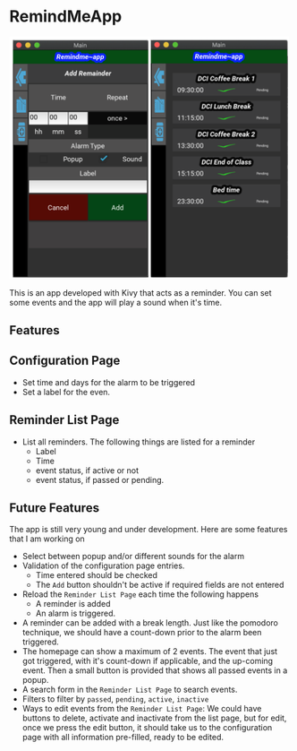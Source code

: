 # RemindMeApp

<img src="docs/home_full.png" width=500>

This is an app developed with Kivy that acts as a reminder. You can set some events and the app will play a sound when it's time.

## Features

## Configuration Page

- Set time and days for the alarm to be triggered
- Set a label for the even.

## Reminder List Page

- List all reminders. The following things are listed for a reminder
  - Label
  - Time
  - event status, if active or not
  - event status, if passed or pending.

## Future Features

The app is still very young and under development. Here are some features that I am working on

- Select between popup and/or different sounds for the alarm
- Validation of the configuration page entries.
  - Time entered should be checked
  - The `Add` button shouldn't be active if required fields are not entered
- Reload the `Reminder List Page` each time the following happens
  - A reminder is added
  - An alarm is triggered.
- A reminder can be added with a break length. Just like the pomodoro technique, we should have a count-down prior to the alarm been triggered.
- The homepage can show a maximum of 2 events. The event that just got triggered, with it's count-down if applicable, and the up-coming event. Then a small button is provided that shows all passed events in a popup.
- A search form in the `Reminder List Page` to search events.
- Filters to filter by `passed`, `pending`, `active`, `inactive`
- Ways to edit events from the `Reminder List Page`: We could have buttons to delete, activate and inactivate from the list page, but for edit, once we press the edit button, it should take us to the configuration page with all information pre-filled, ready to be edited.
